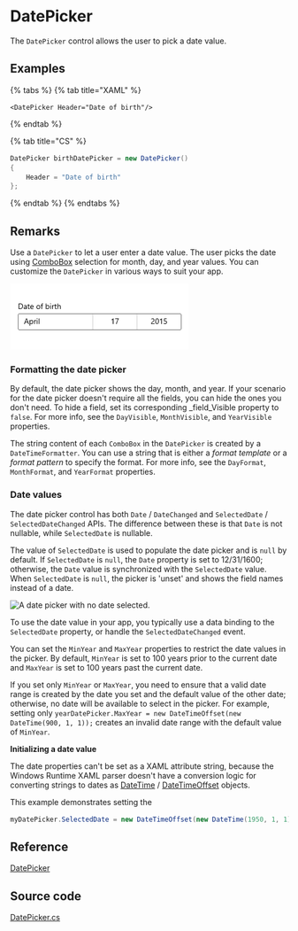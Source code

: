# DatePicker

The `DatePicker` control allows the user to pick a date value.

## Examples

{% tabs %}
{% tab title="XAML" %}
```markup
<DatePicker Header="Date of birth"/>
```
{% endtab %}

{% tab title="CS" %}
```csharp
DatePicker birthDatePicker = new DatePicker()
{
    Header = "Date of birth"
};
```
{% endtab %}
{% endtabs %}

## Remarks <a id="remarks"></a>

Use a `DatePicker` to let a user enter a date value. The user picks the date using [ComboBox](combobox.md) selection for month, day, and year values. You can customize the `DatePicker` in various ways to suit your app.

![](../../.gitbook/assets/image%20%2821%29.png)

### Formatting the date picker <a id="formatting-the-date-picker"></a>

By default, the date picker shows the day, month, and year. If your scenario for the date picker doesn't require all the fields, you can hide the ones you don't need. To hide a field, set its corresponding \_field\_Visible property to `false`. For more info, see the `DayVisible`, `MonthVisible`, and `YearVisible` properties.

The string content of each `ComboBox` in the `DatePicker` is created by a `DateTimeFormatter`. You can use a string that is either a _format template_ or a _format pattern_ to specify the format. For more info, see the `DayFormat`, `MonthFormat`, and `YearFormat` properties.

### Date values <a id="date-values"></a>

The date picker control has both `Date` / `DateChanged` and `SelectedDate` / `SelectedDateChanged` APIs. The difference between these is that `Date` is not nullable, while `SelectedDate` is nullable.

The value of `SelectedDate` is used to populate the date picker and is `null` by default. If `SelectedDate` is `null`, the `Date` property is set to 12/31/1600; otherwise, the `Date` value is synchronized with the `SelectedDate` value. When `SelectedDate` is `null`, the picker is 'unset' and shows the field names instead of a date.

![A date picker with no date selected.](https://docs.microsoft.com/en-us/uwp/api/windows.ui.xaml.controls/images/date-time/date-picker-no-selected-date.png?view=winrt-19041)

To use the date value in your app, you typically use a data binding to the `SelectedDate` property, or handle the `SelectedDateChanged` event.

You can set the `MinYear` and `MaxYear` properties to restrict the date values in the picker. By default, `MinYear` is set to 100 years prior to the current date and `MaxYear` is set to 100 years past the current date.

If you set only `MinYear` or `MaxYear`, you need to ensure that a valid date range is created by the date you set and the default value of the other date; otherwise, no date will be available to select in the picker. For example, setting only `yearDatePicker.MaxYear = new DateTimeOffset(new DateTime(900, 1, 1));` creates an invalid date range with the default value of `MinYear`.

**Initializing a date value**

The date properties can't be set as a XAML attribute string, because the Windows Runtime XAML parser doesn't have a conversion logic for converting strings to dates as [DateTime](https://docs.microsoft.com/en-us/uwp/api/windows.foundation.datetime) / [DateTimeOffset](https://docs.microsoft.com/en-us/dotnet/api/system.datetimeoffset?view=dotnet-uwp-10.0&preserve-view=true) objects.

This example demonstrates setting the

```csharp
myDatePicker.SelectedDate = new DateTimeOffset(new DateTime(1950, 1, 1));
```

## Reference <a id="reference"></a>

[DatePicker](http://reference.avaloniaui.net/api/Avalonia.Controls/TextBox/)

## Source code <a id="source-code"></a>

[DatePicker.cs](https://github.com/AvaloniaUI/Avalonia/blob/master/src/Avalonia.Controls/DateTimePickers/DatePicker.cs)

